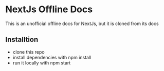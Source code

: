 # NextJs Offline Docs

This is an unofficial offline docs for NextJs, but it is cloned from its docs


## Installtion
- clone this repo
- install dependencies with npm install
- run it locally with npm start
